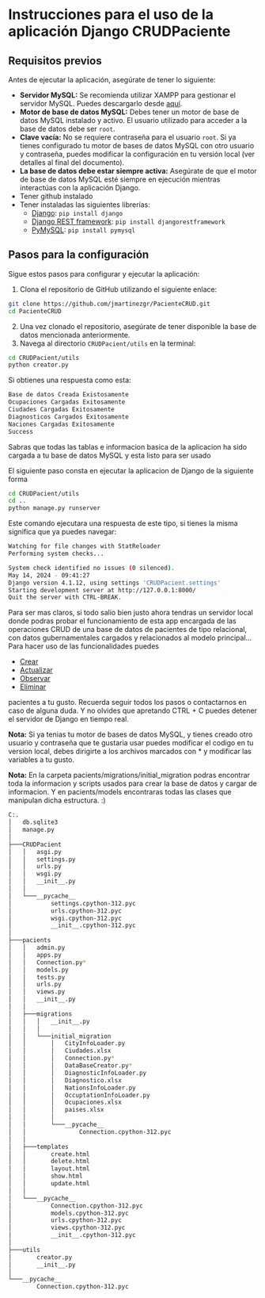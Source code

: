 # Instrucciones para el uso de la aplicación Django CRUDPaciente

## Requisitos previos

Antes de ejecutar la aplicación, asegúrate de tener lo siguiente:

- **Servidor MySQL:** Se recomienda utilizar XAMPP para gestionar el servidor MySQL. Puedes descargarlo desde [aquí](https://www.apachefriends.org/index.html).
- **Motor de base de datos MySQL:** Debes tener un motor de base de datos MySQL instalado y activo. El usuario utilizado para acceder a la base de datos debe ser `root`.
- **Clave vacía:** No se requiere contraseña para el usuario `root`. Si ya tienes configurado tu motor de bases de datos MySQL con otro usuario y contraseña, puedes modificar la configuración en tu versión local (ver detalles al final del documento).
- **La base de datos debe estar siempre activa:** Asegúrate de que el motor de base de datos MySQL esté siempre en ejecución mientras interactúas con la aplicación Django.
- Tener github instalado
- Tener instaladas las siguientes librerías:
  - [Django](https://www.djangoproject.com/): `pip install django`
  - [Django REST framework](https://www.django-rest-framework.org/): `pip install djangorestframework`
  - [PyMySQL](https://pypi.org/project/PyMySQL/): `pip install pymysql`

## Pasos para la configuración

Sigue estos pasos para configurar y ejecutar la aplicación:

1. Clona el repositorio de GitHub utilizando el siguiente enlace:

```bash
git clone https://github.com/jmartinezgr/PacienteCRUD.git
cd PacienteCRUD
```

2. Una vez clonado el repositorio, asegúrate de tener disponible la base de datos mencionada anteriormente.
3. Navega al directorio `CRUDPacient/utils` en la terminal:

```bash
cd CRUDPacient/utils
python creator.py
```

Si obtienes una respuesta como esta:

```bash
Base de datos Creada Existosamente
Ocupaciones Cargadas Exitosamente
Ciudades Cargadas Exitosamente
Diagnosticos Cargados Exitosamente
Naciones Cargadas Exitosamente
Success
```

Sabras que todas las tablas e informacion basica de la aplicacion ha sido cargada a tu base de datos MySQL y esta listo para ser usado

El siguiente paso consta en ejecutar la aplicacion de Django de la siguiente forma

```bash
cd CRUDPacient/utils
cd ..
python manage.py runserver
```

Este comando ejecutara una respuesta de este tipo, si tienes la misma significa que ya puedes navegar:

```bash
Watching for file changes with StatReloader
Performing system checks...

System check identified no issues (0 silenced).
May 14, 2024 - 09:41:27
Django version 4.1.12, using settings 'CRUDPacient.settings'
Starting development server at http://127.0.0.1:8000/
Quit the server with CTRL-BREAK.
```

Para ser mas claros, si todo salio bien justo ahora tendras un servidor local donde podras probar el funcionamiento de esta app encargada de las operaciones CRUD de una base de datos de pacientes de tipo relacional, con datos gubernamentales cargados y relacionados al modelo principal... Para hacer uso de las funcionalidades puedes

- [Crear](http://127.0.0.1:8000/crear/)
- [Actualizar](http://127.0.0.1:8000/actualizar/)
- [Observar](http://127.0.0.1:8000/mostrar/)
- [Eliminar](http://127.0.0.1:8000/eliminar/)

pacientes a tu gusto. Recuerda seguir todos los pasos o contactarnos en caso de alguna duda. Y no olvides que apretando CTRL + C puedes detener el servidor de Django en tiempo real.

**Nota:** Si ya tenias tu motor de bases de datos MySQL, y tienes creado otro usuario y contraseña que te gustaria usar puedes modificar el codigo en tu version local, debes dirigirte a los archivos marcados con * y modificar las variables a tu gusto.

**Nota:** En la carpeta pacients/migrations/initial_migration podras encontrar toda la informacion y scripts usados para crear la base de datos y cargar de informacion. Y en pacients/models encontraras todas las clases que manipulan dicha estructura. :)

```bash
C:.
│   db.sqlite3
│   manage.py
│
├───CRUDPacient
│   │   asgi.py
│   │   settings.py
│   │   urls.py
│   │   wsgi.py
│   │   __init__.py
│   │
│   └───__pycache__
│           settings.cpython-312.pyc
│           urls.cpython-312.pyc
│           wsgi.cpython-312.pyc
│           __init__.cpython-312.pyc
│
├───pacients
│   │   admin.py
│   │   apps.py
│   │   Connection.py*
│   │   models.py
│   │   tests.py
│   │   urls.py
│   │   views.py
│   │   __init__.py
│   │
│   ├───migrations
│   │   │   __init__.py
│   │   │
│   │   └───initial_migration
│   │       │   CityInfoLoader.py
│   │       │   Ciudades.xlsx
│   │       │   Connection.py*
│   │       │   DataBaseCreator.py*
│   │       │   DiagnosticInfoLoader.py
│   │       │   Diagnostico.xlsx
│   │       │   NationsInfoLoader.py
│   │       │   OccuptationInfoLoader.py
│   │       │   Ocupaciones.xlsx
│   │       │   paises.xlsx
│   │       │
│   │       └───__pycache__
│   │               Connection.cpython-312.pyc
│   │
│   ├───templates
│   │       create.html
│   │       delete.html
│   │       layout.html
│   │       show.html
│   │       update.html
│   │
│   └───__pycache__
│           Connection.cpython-312.pyc
│           models.cpython-312.pyc
│           urls.cpython-312.pyc
│           views.cpython-312.pyc
│           __init__.cpython-312.pyc
│
├───utils
│       creator.py
│       __init__.py
│
└───__pycache__
        Connection.cpython-312.pyc
```
